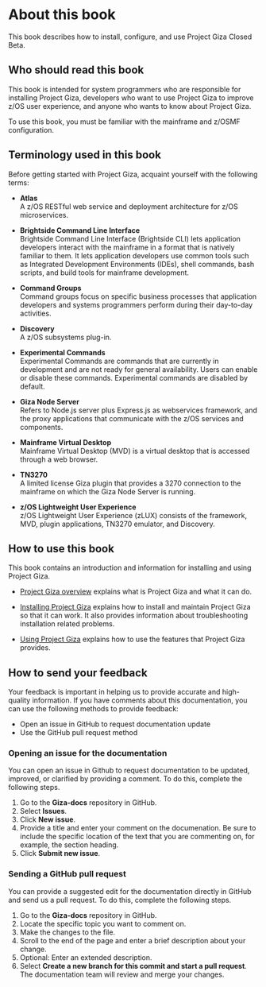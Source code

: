 # About this book
This book describes how to install, configure, and use Project Giza Closed Beta.  

## Who should read this book
This book is intended for system programmers who are responsible for installing Project Giza, developers who want to use Project Giza to improve z/OS user experience, and anyone who wants to know about Project Giza.

To use this book, you must be familiar with the mainframe and z/OSMF configuration.

## Terminology used in this book
Before getting started with Project Giza, acquaint yourself with the following terms:

- **Atlas**  
  A z/OS RESTful web service and deployment architecture for z/OS microservices.

- **Brightside Command Line Interface**  
  Brightside Command Line Interface (Brightside CLI) lets application developers interact with the mainframe in a format that is natively familiar to them.  It lets application developers use common tools such as Integrated Development Environments (IDEs), shell commands, bash scripts, and build tools for mainframe development.

- **Command Groups**  
  Command groups focus on specific business processes that application developers and systems programmers perform during their day-to-day activities.

- **Discovery**  
  A z/OS subsystems plug-in.

- **Experimental Commands**  
  Experimental Commands are commands that are currently in development and are not ready for general availability. Users can enable or disable these commands. Experimental commands are disabled by default.

- **Giza Node Server**  
  Refers to Node.js server plus Express.js as webservices framework, and the proxy applications that communicate with the z/OS services and components.

- **Mainframe Virtual Desktop**  
  Mainframe Virtual Desktop (MVD) is a virtual desktop that is accessed through a web browser.

- **TN3270**  
  A limited license Giza plugin that provides a 3270 connection to the mainframe on which the Giza Node Server is running.

- **z/OS Lightweight User Experience**  
  z/OS Lightweight User Experience (zLUX) consists of the framework, MVD, plugin applications, TN3270 emulator, and Discovery.

## How to use this book
This book contains an introduction and information for installing and using Project Giza.

- [Project Giza overview](introduction.md) explains what is Project Giza and what it can do.

- [Installing Project Giza](installandconfig.md) explains how to install and maintain Project Giza so that it can work. It also provides information about troubleshooting installation related problems.

- [Using Project Giza](using.md) explains how to use the features that Project Giza provides.

## How to send your feedback
Your feedback is important in helping us to provide accurate and high-quality information. If you have comments about this documentation, you can use the following methods to provide feedback:
- Open an issue in GitHub to request documentation update
- Use the GitHub pull request method

### Opening an issue for the documentation
You can open an issue in Github to request documentation to be updated, improved, or clarified by providing a comment. To do this, complete the following steps.
1. Go to the **Giza-docs** repository in GitHub.
2. Select **Issues**.
3. Click **New issue**.
4. Provide a title and enter your comment on the documenation. Be sure to include the specific location of the text that you are commenting on, for example, the section heading. 
5. Click **Submit new issue**.

### Sending a GitHub pull request
You can provide a suggested edit for the documentation directly in GitHub and send us a pull request. To do this, complete the following steps.
1. Go to the **Giza-docs** repository in GitHub.
2. Locate the specific topic you want to comment on.
3. Make the changes to the file.
4. Scroll to the end of the page and enter a brief description about your change.
5. Optional: Enter an extended description.
6. Select **Create a new branch for this commit and start a pull request**. The documentation team will review and merge your changes.
